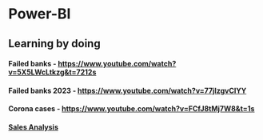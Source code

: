 # Power-BI
## Learning by doing

#### Failed banks - https://www.youtube.com/watch?v=5X5LWcLtkzg&t=7212s
#### Failed banks 2023 - https://www.youtube.com/watch?v=77jIzgvCIYY
#### Corona cases - https://www.youtube.com/watch?v=FCfJ8tMj7W8&t=1s
#### [Sales Analysis](https://www.youtube.com/watch?v=8tfcVnoEL0c&list=PLbSIg-NAR8U0E69vW4xVzWKkgTvoM6YGX&index=25)
